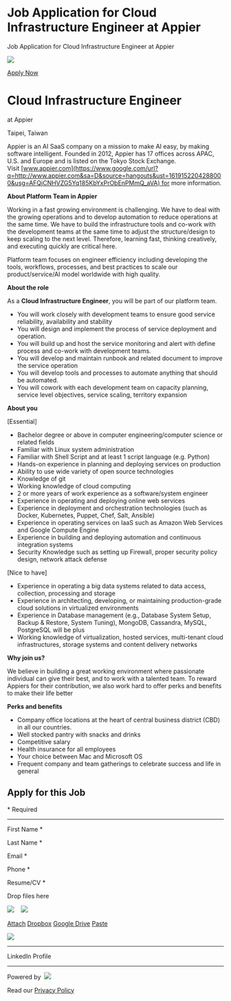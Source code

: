 # Job Application for Cloud Infrastructure Engineer at Appier
Job Application for Cloud Infrastructure Engineer at Appier           

![](https://recruiting.cdn.greenhouse.io/external_greenhouse_job_boards/logos/000/009/108/resized/logo.gif?1494483561)

[Apply Now](#app)

Cloud Infrastructure Engineer
=============================

at Appier

Taipei, Taiwan

Appier is an AI SaaS company on a mission to make AI easy, by making software intelligent. Founded in 2012, Appier has 17 offices across APAC, U.S. and Europe and is listed on the Tokyo Stock Exchange. Visit [www.appier.com](https://www.google.com/url?q=http://www.appier.com&sa=D&source=hangouts&ust=1619152204288000&usg=AFQjCNHVZG5Yq185KbYxPrObEnPMmQ_aVA) for more information.  
  

**About Platform Team in Appier**

Working in a fast growing environment is challenging. We have to deal with the growing operations and to develop automation to reduce operations at the same time. We have to build the infrastructure tools and co-work with the development teams at the same time to adjust the structure/design to keep scaling to the next level. Therefore, learning fast, thinking creatively, and executing quickly are critical here. 

Platform team focuses on engineer efficiency including developing the tools, workflows, processes, and best practices to scale our product/service/AI model worldwide with high quality.

**About the role**

As a **Cloud Infrastructure Engineer**, you will be part of our platform team.

*   You will work closely with development teams to ensure good service reliability, availability and stability
*   You will design and implement the process of service deployment and operation. 
*   You will build up and host the service monitoring and alert with define process and co-work with development teams. 
*   You will develop and maintain runbook and related document to improve the service operation 
*   You will develop tools and processes to automate anything that should be automated.
*   You will cowork with each development team on capacity planning, service level objectives, service scaling, territory expansion

**About you**

\[Essential\]

*   Bachelor degree or above in computer engineering/computer science or related fields
*   Familiar with Linux system administration
*   Familiar with Shell Script and at least 1 script language (e.g. Python)
*   Hands-on experience in planning and deploying services on production
*   Ability to use wide variety of open source technologies
*   Knowledge of git
*   Working knowledge of cloud computing
*   2 or more years of work experience as a software/system engineer
*   Experience in operating and deploying online web services
*   Experience in deployment and orchestration technologies (such as Docker, Kubernetes, Puppet, Chef, Salt, Ansible)
*   Experience in operating services on IaaS such as Amazon Web Services and Google Compute Engine
*   Experience in building and deploying automation and continuous integration systems
*   Security Knowledge such as setting up Firewall, proper security policy design, network attack defense

\[Nice to have\]

*   Experience in operating a big data systems related to data access, collection, processing and storage
*   Experience in architecting, developing, or maintaining production-grade cloud solutions in virtualized environments
*   Experience in Database management (e.g., Database System Setup, Backup & Restore, System Tuning), MongoDB, Cassandra, MySQL, PostgreSQL will be plus
*   Working knowledge of virtualization, hosted services, multi-tenant cloud infrastructures, storage systems and content delivery networks

**Why join us?**

We believe in building a great working environment where passionate individual can give their best, and to work with a talented team. To reward Appiers for their contribution, we also work hard to offer perks and benefits to make their life better

**Perks and benefits**

*   Company office locations at the heart of central business district (CBD) in all our countries.
*   Well stocked pantry with snacks and drinks
*   Competitive salary
*   Health insurance for all employees
*   Your choice between Mac and Microsoft OS
*   Frequent company and team gatherings to celebrate success and life in general

  

Apply for this Job
------------------

\* Required

* * *

First Name \* 

Last Name \* 

Email \* 

Phone \* 

Resume/CV \*

Drop files here

![](https://boards.cdn.greenhouse.io/assets/file-296f4c2a42607d24e6901b7c58b0693d4178df7fe4edf1b50e9585efdfad7d39.png)
    [![](https://boards.cdn.greenhouse.io/assets/cancellation/x-00cb7c69bded92bc90f03e0028a3457a4905b1e28c8a7fe16b792086c4288c29.png)](#) 

[Attach](#) [Dropbox](#) [Google Drive](#) [Paste](#)

 [![](https://boards.cdn.greenhouse.io/assets/cancellation/x-00cb7c69bded92bc90f03e0028a3457a4905b1e28c8a7fe16b792086c4288c29.png)](#) 

* * *

LinkedIn Profile 

* * *

Powered by  [![](https://boards.cdn.greenhouse.io/assets/greenhouse-in-app-logo-green-236d994ee39682bb46e214901c264de0df582c97e949e7c854c3531b79f00240.svg)](http://www.greenhouse.io/) 

Read our [Privacy Policy](http://www.greenhouse.io/privacy-policy)